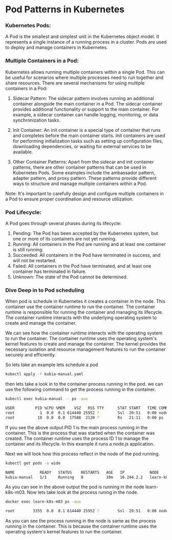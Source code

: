 # Pod Patterns in Kubernetes

### Kubernetes Pods:
A Pod is the smallest and simplest unit in the Kubernetes object model. It represents a single instance of a running process in a cluster. Pods are used to deploy and manage containers in Kubernetes.

### Multiple Containers in a Pod:
Kubernetes allows running multiple containers within a single Pod. This can be useful for scenarios where multiple processes need to run together and share resources. There are several mechanisms for using multiple containers in a Pod:

1. Sidecar Pattern:
The sidecar pattern involves running an additional container alongside the main container in a Pod. The sidecar container provides additional functionality or support to the main container. For example, a sidecar container can handle logging, monitoring, or data synchronization tasks.

1. Init Container:
An init container is a special type of container that runs and completes before the main container starts. Init containers are used for performing initialization tasks such as setting up configuration files, downloading dependencies, or waiting for external services to be available.

1. Other Container Patterns:
Apart from the sidecar and init container patterns, there are other container patterns that can be used in Kubernetes Pods. Some examples include the ambassador pattern, adapter pattern, and proxy pattern. These patterns provide different ways to structure and manage multiple containers within a Pod.

Note: It's important to carefully design and configure multiple containers in a Pod to ensure proper coordination and resource utilization.

### Pod Lifecycle:

A Pod goes through several phases during its lifecycle:

1. Pending: The Pod has been accepted by the Kubernetes system, but one or more of its containers are not yet running.
2. Running: All containers in the Pod are running and at least one container is still running.
3. Succeeded: All containers in the Pod have terminated in success, and will not be restarted.
4. Failed: All containers in the Pod have terminated, and at least one container has terminated in failure.
5. Unknown: The state of the Pod cannot be determined.

### Dive Deep in to Pod scheduling

When pod is schedule in Kubernetes it creates a container in the node. This container use the container runtime to run the container. The container runtime is responsible for running the container and managing its lifecycle. The container runtime interacts with the underlying operating system to create and manage the container.

We can see how the container runtime interacts with the operating system to run the container. The container runtime uses the operating system's kernel features to create and manage the container. The kernel provides the necessary isolation and resource management features to run the container securely and efficiently.

So lets take an example lets schedule a pod
  
  ```bash
  kubectl apply -f kubia-manual.yaml
  ```
then lets take a look in to the container process running in the pod. we can use the following command to get the process running in the container.
  
  ```bash
  kubectl exec kubia-manual -- ps -aux

  USER         PID %CPU %MEM    VSZ   RSS TTY      STAT START   TIME COMMAND
root           1  0.0  0.1 614440 25952 ?        Ssl  20:51   0:00 node app.js
root          18  0.0  0.0  17508  2120 ?        Rs   21:11   0:00 ps -aux
  ```

If you see the above output PID 1 is the main process running in the container. This is the process that was started when the container was created. The container runtime uses the process ID 1 to manage the container and its lifecycle. In this example it runs a node.js application.

Next we will look how this process reflect in the node of the pod running. 

  ```bash
  kubectl get pods -o wide

NAME           READY   STATUS    RESTARTS   AGE   IP           NODE            NOMINATED NODE   READINESS GATES
kubia-manual   1/1     Running   0          38m   10.244.2.2   learn-k8s-m03   <none>           <none>
```

As you can see in the above output the pod is running in the node learn-k8s-m03. Now lets take look at the process runing in the node.

  ```bash
  docker exec learn-k8s-m03 ps -aux

root        3355  0.0  0.1 614440 25952 ?        Ssl  20:51   0:00 node app.js

```

As you can see the process running in the node is same as the process running in the container. This is because the container runtime uses the operating system's kernel features to run the container.





